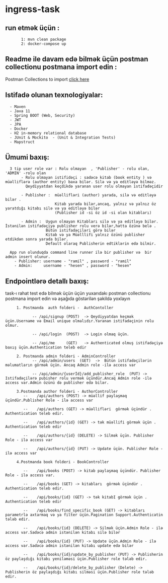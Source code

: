 # ingress-task

## run etmək üçün :

           1: mvn clean package
           2: docker-compose up
           
           
## Readme ile davam edə bilmək  üçün postman collectionu postmana import edin : 

   Postman Collections to import [click here](https://github.com/RamilNajaf/ingress-task/blob/Main/bookstore_main.postman_collection)

## Istifadə olunan texnologiyalar:
           
      - Maven
      - Java 11
      - Spring BOOT (Web, Security)
      - JWT
      - JPA
      - Docker  
      - H2 in-memory relational database
      - JUnit & Mockito  - (Unit & Integration Tests)
      - Mapstruct   
      
## Ümumi baxış:
      3 tip user role var : Rolu olmayan  , 'Publisher' - rolu olan, 'ADMIN' -rolu olan
           - Rolu olmayan istifidəçi : sadəcə kitab (book entity ) və müəlliflərə (author entity) baxa bilər. Silə və ya editləyə bilməz.
             Qeydiyyatdan keçdikdə yaranan user rolu olmayan istifadəçidir
             
           - Publisher :  müəllifləri (author) yarada, silə və editləyə bilər .
                          Kitab yarada bilər,ancaq, yalnız və yalnız öz yaratdığı kitabı silə və ya editləyə bilər
                          (Publisher id -si öz id -si olan kitabları)
           
           - Admin :  Uygun olmayan Kitabları silə və ya editləyə bilər. İstənilən istifadəçiyə publisher rolu verə bilər,hətta özünə belə . 
                      Bütün istifadəçiləri görə bilər
                      Kitab və ya Müəlllifi yalnız özünü publisher etdikdən sonra yarada bilər. 
                      Default olaraq Publisherin edtiklərin edə bilmir.
       
      App run olunduqda command line runner ilə bir publisher və  bir admin insert olunur.
        - Publisher: username - "ramil" , password - "ramil"
        - Admin:     username - "hesen" , password - "hesen"

## Endpointlərə detallı baxış:
 task-ı rahat test edə bilmək üçün üçün yuxarıdakı postman collectionu postmana import edin və aşağıda göstərilən şəkildə yoxlayın
         
         1. Postmanda  auth folderi -  AuthContoller
         
                -- /api/signup (POST)  -> Qeydiyyatdan keçmək üçün.Username və Email unique olmalıdır.Yaranan istifadəçinin rolu olmur.
                
                -- /api/login  (POST)  -> Login olmaq üçün.
                
                -- /api/me     (GET)   -> Authenticated olmuş istifadəçiyə baxış üçün.Authentication teleb edir
                
         2. Postmanda admin folderi - AdminController
                -- /api/admin/users  (GET)  ->  Bütün istifadəçilərin məlumatların görmək üçün. Ancaq Admin role -ilə access var
                
                -- /api/admin/{userİd}/add_publisher_role  (PUT) -> Istifadəçilərə pubisher rolu vermək üçündür.Ancaq Admin role -ilə access var.Admin özünü də publisher edə bilər.
                
         3.Postmanda author folderi - AuthorController
            --    /api/authors (POST) -> müəllif paylaşmaq üçündür.Publisher Role - ilə access var
            
            --    /api/authors (GET) -> müəllifləri  görmək üçündür . Authentication teleb edir.
            
            --    /api/authors/{id} (GET) -> tək müəllifi görmək üçün . Authentication teleb edir
            
            --    /api/authors/{id} (DELETE) -> Silmək üçün. Publisher Role - ilə access var
            
            --    /api/authors/{id} (PUT) -> Update üçün. Publisher Role - ilə access var
            
         4.Postmanda book folderi - BookController
         
            --    /api/books (POST) -> kitab paylaşmaq üçündür. Publisher Role - ilə access var.
            
            --    /api/books (GET) -> kitabları  görmək üçündür . Authentication teleb edir.
            
            --    /api/books/{id} (GET) -> tək kitabI görmək üçün . Authentication teleb edir
            
            --    /api/books/find_specific_book (GET) -> kitabları  parametrlə axtarmaq və ya filter üçün.Pagination Support.Authenticatin tələb edir.
            
            --    /api/books/{id} (DELETE) -> Silmək üçün.Admin Role - ilə access var.Sadəcə admin istənilən kitabı silə bilər
           
            --    /api/books/{id} (PUT) -> Update üçün.Admin Role - ilə access var.Sadəcə admin istənilən kitabı update edə bilər
            
            --    /api/books/{id}/update_by_publisher (PUT) -> Publisherin öz paylaşdığı kitabı yeniləməsi üçün.Publisher role tələb edir.
            
            --    /api/books/{id}/delete_by_publisher (Delete) -> Publisherin öz paylaşdığı kitabı silməsi üçün.Publisher role tələb edir.
            
